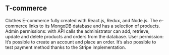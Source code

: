## T-commerce

Clothes E-commerce fully created with React.js, Redux, and Node.js.
The e-commerce links to its MongoDB database and has a selection of products.
Admin permissions: with API calls the administrator can add, retrieve, update and delete products and orders from the database.
User permission: It’s possible to create an account and place an order. It’s also possible to test payment method thanks to the Stripe implementation. 

